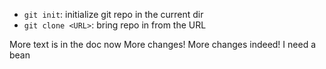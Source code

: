 - `git init`: initialize git repo in the current dir
- `git clone <URL>`: bring repo in from the URL

More text is in the doc now
More changes! More changes indeed!
I need a bean 
